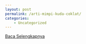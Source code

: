 ```yaml
---
layout: post
permalink: /arti-mimpi-kuda-coklat/
categories:
    - Uncategorized
---
```


[Baca Selengkapnya](/08)